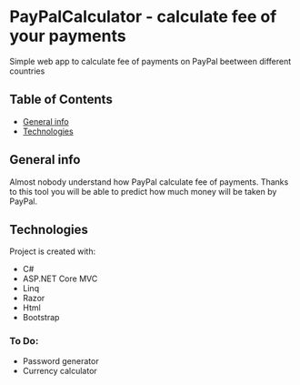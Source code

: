# PayPalCalculator - calculate fee of your payments
Simple web app to calculate fee of payments on PayPal beetween different countries
## Table of Contents
* [General info](#general-info)
* [Technologies](#technologies)

## General info
Almost nobody understand how PayPal calculate fee of payments. Thanks to this tool you will be able to predict how much money will be taken by PayPal.

## Technologies
Project is created with:
* C#
* ASP.NET Core MVC
* Linq
* Razor
* Html
* Bootstrap


### To Do:
* Password generator
* Currency calculator


